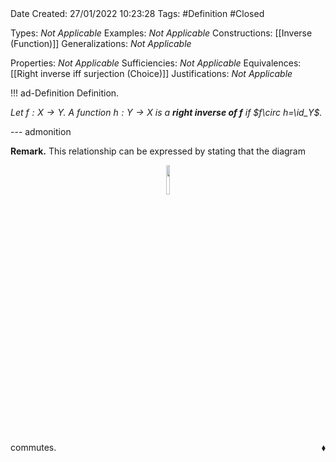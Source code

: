 <br />
<br />

Date Created: 27/01/2022 10:23:28
Tags: #Definition #Closed 

Types: _Not Applicable_
Examples: _Not Applicable_
Constructions: [[Inverse (Function)]]
Generalizations: _Not Applicable_

Properties: _Not Applicable_
Sufficiencies: _Not Applicable_
Equivalences: [[Right inverse iff surjection (Choice)]]
Justifications: _Not Applicable_

!!! ad-Definition Definition.

_Let $f:X\to Y$. A function $h:Y\to X$ is a **right inverse of $f$** if $f\circ h=\id_Y$._

--- admonition

**Remark.** This relationship can be expressed by stating that the diagram

<center><img src="https://raw.githubusercontent.com/zhaoshenzhai/MathWiki/master/Images/09-02-2022_2234/image.svg", width=11%></center>

commutes.<span style="float:right;">$\blacklozenge$</span>
